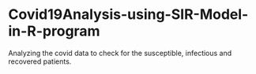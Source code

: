 # Covid19Analysis-using-SIR-Model-in-R-program
Analyzing the covid data to check for the susceptible, infectious and recovered patients. 
